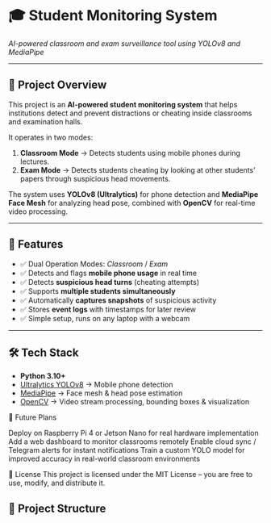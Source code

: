 # 🎓 Student Monitoring System  
*AI-powered classroom and exam surveillance tool using YOLOv8 and MediaPipe*

---

## 📌 Project Overview
This project is an **AI-powered student monitoring system** that helps institutions detect and prevent distractions or cheating inside classrooms and examination halls.

It operates in two modes:
1. **Classroom Mode** → Detects students using mobile phones during lectures.  
2. **Exam Mode** → Detects students cheating by looking at other students’ papers through suspicious head movements.  

The system uses **YOLOv8 (Ultralytics)** for phone detection and **MediaPipe Face Mesh** for analyzing head pose, combined with **OpenCV** for real-time video processing.

---

## 🚀 Features
- ✅ Dual Operation Modes: *Classroom* / *Exam*  
- ✅ Detects and flags **mobile phone usage** in real time  
- ✅ Detects **suspicious head turns** (cheating attempts)  
- ✅ Supports **multiple students simultaneously**  
- ✅ Automatically **captures snapshots** of suspicious activity  
- ✅ Stores **event logs** with timestamps for later review  
- ✅ Simple setup, runs on any laptop with a webcam  

---

## 🛠️ Tech Stack
- **Python 3.10+**  
- [Ultralytics YOLOv8](https://github.com/ultralytics/ultralytics) → Mobile phone detection  
- [MediaPipe](https://developers.google.com/mediapipe) → Face mesh & head pose estimation  
- [OpenCV](https://opencv.org/) → Video stream processing, bounding boxes & visualization  

🔮 Future Plans

Deploy on Raspberry Pi 4 or Jetson Nano for real hardware implementation
Add a web dashboard to monitor classrooms remotely
Enable cloud sync / Telegram alerts for instant notifications
Train a custom YOLO model for improved accuracy in real-world classroom environments

📜 License
This project is licensed under the MIT License – you are free to use, modify, and distribute it.

## 📂 Project Structure
